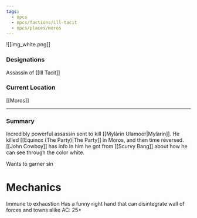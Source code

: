 ```yaml
---
tags:
  - npcs
  - npcs/factions/ill-tacit
  - npcs/places/moros
---
```

![[img_white.png]]

### Designations
Assassin of [[Ill Tacit]]

### Current Location
[[Moros]]

___
### Summary
Incredibly powerful assassin sent to kill [[Mylàrin Ulamoor|Mylàrin]].
He killed [[Equinox (The Party)|The Party]] in Moros, and then time reversed.
[[John Cowboy]] has info in him he got from [[Scurvy Bang]] about how he can see through the color white.

Wants to garner sin
# Mechanics
Immune to exhaustion
Has a funny right hand that can disintegrate wall of forces and towns alike
AC: 25+
